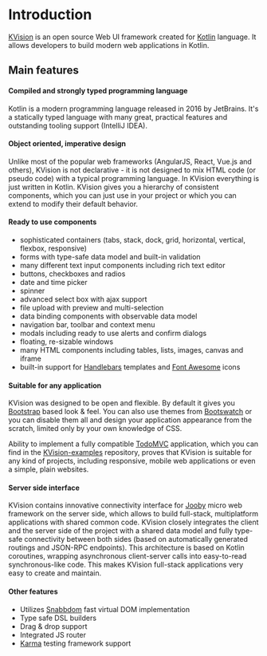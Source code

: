 # Introduction

[KVision](https://github.com/rjaros/kvision) is an open source Web UI framework created for [Kotlin](https://kotlinlang.org/) language. It allows developers to build modern web applications in Kotlin.

## Main features

#### Compiled and strongly typed programming language

Kotlin is a modern programming language released in 2016 by JetBrains. It's a statically typed language with many great, practical features and outstanding tooling support \(IntelliJ IDEA\).

#### Object oriented, imperative design

Unlike most of the popular web frameworks \(AngularJS, React, Vue.js and others\), KVision is not declarative - it is not designed to mix HTML code \(or pseudo code\) with a typical programming language. In KVision everything is just written in Kotlin. KVision gives you a hierarchy of consistent components, which you can just use in your project or which you can extend to modify their default behavior.

#### **Ready to use components**

* sophisticated containers \(tabs, stack, dock, grid, horizontal, vertical, flexbox, responsive\)
* forms with type-safe data model and built-in validation
* many different text input components including rich text editor
* buttons, checkboxes and radios
* date and time picker
* spinner
* advanced select box with ajax support
* file upload with preview and multi-selection
* data binding components with observable data model
* navigation bar, toolbar and context menu
* modals including ready to use alerts and confirm dialogs
* floating, re-sizable windows
* many HTML components including tables, lists, images, canvas and iframe
* built-in support for [Handlebars](http://handlebarsjs.com) templates and [Font Awesome](https://fontawesome.com/) icons

#### Suitable for any application

KVision was designed to be open and flexible. By default it gives you [Bootstrap](https://getbootstrap.com/) based look & feel. You can also use themes from [Bootswatch](https://bootswatch.com/) or you can disable them all and design your application appearance from the scratch, limited only by your own knowledge of CSS.

Ability to implement a fully compatible [TodoMVC](http://todomvc.com/) application, which you can find in the [KVision-examples](https://github.com/rjaros/kvision-examples) repository, proves that KVision is suitable for any kind of projects, including responsive, mobile web applications or even a simple, plain websites.

#### Server side interface

KVision contains innovative connectivity interface for [Jooby](https://jooby.org/) micro web framework on the server side, which allows to build full-stack, multiplatform applications with shared common code. KVision closely integrates the client and the server side of the project with a shared data model and fully type-safe connectivity between both sides \(based on automatically generated routings and JSON-RPC endpoints\). This architecture is based on Kotlin coroutines, wrapping asynchronous client-server calls into easy-to-read synchronous-like code. This makes KVision full-stack applications very easy to create and maintain.

#### Other features

* Utilizes [Snabbdom](https://github.com/snabbdom/snabbdom) fast virtual DOM implementation
* Type safe DSL builders
* Drag & drop support
* Integrated JS router
* [Karma](https://karma-runner.github.io/) testing framework support



